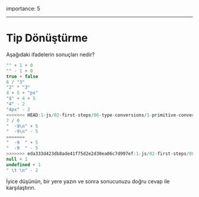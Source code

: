 importance: 5

---

# Tip Dönüştürme

Aşağıdaki ifadelerin sonuçları nedir?

```js no-beautify
"" + 1 + 0
"" - 1 + 0
true + false
6 / "3"
"2" * "3"
4 + 5 + "px"
"$" + 4 + 5
"4" - 2
"4px" - 2
<<<<<<< HEAD:1-js/02-first-steps/06-type-conversions/1-primitive-conversions-questions/task.md
7 / 0
"  -9\n" + 5
"  -9\n" - 5
=======
"  -9  " + 5
"  -9  " - 5
>>>>>>> eda333d423db8ade41f75d2e2d30ea06c7d997ef:1-js/02-first-steps/08-operators/3-primitive-conversions-questions/task.md
null + 1
undefined + 1
" \t \n" - 2
```

İyice düşünün, bir yere yazın ve sonra sonucunuzu doğru cevap ile karşılaştırın.
